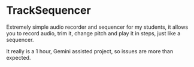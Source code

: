 # TrackSequencer
Extremely simple audio recorder and sequencer for my students, it allows you to record audio, trim it, change pitch and play it in steps, just like a sequencer.

It really is a 1 hour, Gemini assisted project, so issues are more than expected.

